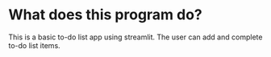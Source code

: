 # What does this program do? 

This is a basic to-do list app using streamlit. The user
can add and complete to-do list items. 